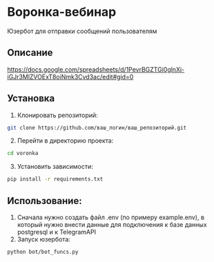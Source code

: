 # Воронка-вебинар

Юзербот для отправки сообщений пользователям

## Описание

https://docs.google.com/spreadsheets/d/1PevrBGZTGi0glnXj-iGJr3MlZVOExT8oiNmk3Cvd3ac/edit#gid=0

## Установка

1. Клонировать репозиторий:

```bash
git clone https://github.com/ваш_логин/ваш_репозиторий.git
```

2. Перейти в директорию проекта:
```bash
cd voronka
```
3. Установить зависимости:
```bash
pip install -r requirements.txt
```

## Использование:
1. Сначала нужно создать файл .env (по примеру example.env), в который нужно внести данные для подключения к базе данных postgresql и к TelegramAPI
2. Запуск юзербота:
```bash
python bot/bot_funcs.py
```
